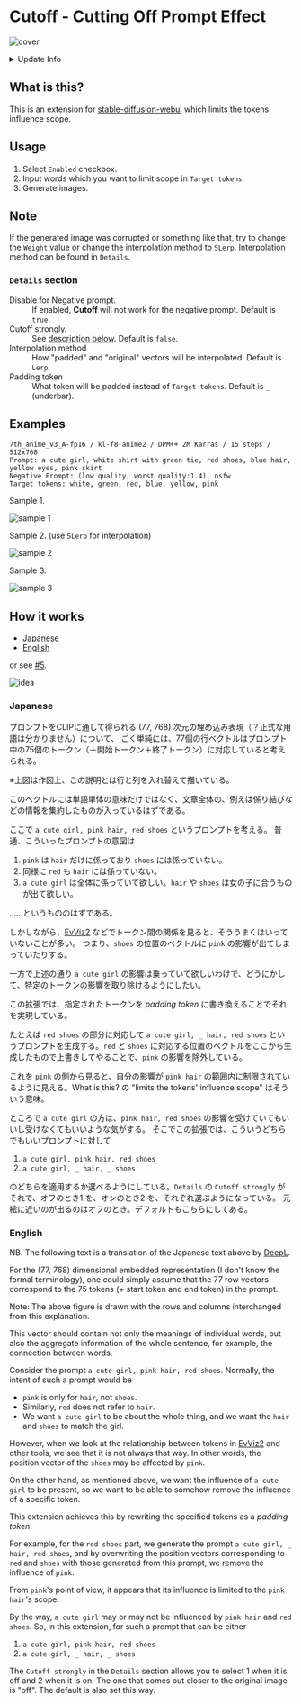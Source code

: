 # Cutoff - Cutting Off Prompt Effect

![cover](./images/cover.jpg)

<details>
<summary>Update Info</summary>

Upper is newer.

<dl>
<dt>20e87ce264338b824296b7559679ed1bb0bdacd7</dt>
<dd>Skip empty targets.</dd>
<dt>03bfe60162ba418e18dbaf8f1b9711fd62195ef3</dt>
<dd>Add <code>Disable for Negative prompt</code> option. Default is <code>True</code>.</dd>
<dt>f0990088fed0f5013a659cacedb194313a398860</dt>
<dd>Accept an empty prompt.</dd>
</dl>
</details>

## What is this?

This is an extension for [stable-diffusion-webui](https://github.com/AUTOMATIC1111/stable-diffusion-webui) which limits the tokens' influence scope.

## Usage

1. Select `Enabled` checkbox.
2. Input words which you want to limit scope in `Target tokens`.
3. Generate images.

## Note

If the generated image was corrupted or something like that, try to change the `Weight` value or change the interpolation method to `SLerp`. Interpolation method can be found in `Details`.

### `Details` section

<dl>
<dt>Disable for Negative prompt.</dt>
<dd>If enabled, <b>Cutoff</b> will not work for the negative prompt. Default is <code>true</code>.</dd>
<dt>Cutoff strongly.</dt>
<dd>See <a href="#how-it-works">description below</a>. Default is <code>false</code>.</dd>
<dt>Interpolation method</dt>
<dd>How "padded" and "original" vectors will be interpolated. Default is <code>Lerp</code>.</dd>
<dt>Padding token</dt>
<dd>What token will be padded instead of <code>Target tokens</code>. Default is <code>_</code> (underbar).</dd>
</dl>

## Examples

```
7th_anime_v3_A-fp16 / kl-f8-anime2 / DPM++ 2M Karras / 15 steps / 512x768
Prompt: a cute girl, white shirt with green tie, red shoes, blue hair, yellow eyes, pink skirt
Negative Prompt: (low quality, worst quality:1.4), nsfw
Target tokens: white, green, red, blue, yellow, pink
```

Sample 1.

![sample 1](./images/sample-1.png)

Sample 2. (use `SLerp` for interpolation)

![sample 2](./images/sample-2.png)

Sample 3.

![sample 3](./images/sample-3.png)

## How it works

- [Japanese](#japanese)
- [English](#english)

or see [#5](https://github.com/hnmr293/sd-webui-cutoff/issues/5).

![idea](./images/idea.png)

### Japanese

プロンプトをCLIPに通して得られる (77, 768) 次元の埋め込み表現（？正式な用語は分かりません）について、
ごく単純には、77個の行ベクトルはプロンプト中の75個のトークン（＋開始トークン＋終了トークン）に対応していると考えられる。

※上図は作図上、この説明とは行と列を入れ替えて描いている。

このベクトルには単語単体の意味だけではなく、文章全体の、例えば係り結びなどの情報を集約したものが入っているはずである。

ここで `a cute girl, pink hair, red shoes` というプロンプトを考える。
普通、こういったプロンプトの意図は

1. `pink` は `hair` だけに係っており `shoes` には係っていない。
2. 同様に `red` も `hair` には係っていない。
3. `a cute girl` は全体に係っていて欲しい。`hair` や `shoes` は女の子に合うものが出て欲しい。

……というもののはずである。

しかしながら、[EvViz2](https://github.com/hnmr293/sd-webui-evviz2) などでトークン間の関係を見ると、そううまくはいっていないことが多い。
つまり、`shoes` の位置のベクトルに `pink` の影響が出てしまっていたりする。

一方で上述の通り `a cute girl` の影響は乗っていて欲しいわけで、どうにかして、特定のトークンの影響を取り除けるようにしたい。

この拡張では、指定されたトークンを *padding token* に書き換えることでそれを実現している。

たとえば `red shoes` の部分に対応して `a cute girl, _ hair, red shoes` というプロンプトを生成する。`red` と `shoes` に対応する位置のベクトルをここから生成したもので上書きしてやることで、`pink` の影響を除外している。

これを `pink` の側から見ると、自分の影響が `pink hair` の範囲内に制限されているように見える。What is this? の "limits the tokens' influence scope" はそういう意味。

ところで `a cute girl` の方は、`pink hair, red shoes` の影響を受けていてもいいし受けなくてもいいような気がする。
そこでこの拡張では、こういうどちらでもいいプロンプトに対して

1. `a cute girl, pink hair, red shoes`
2. `a cute girl, _ hair, _ shoes`

のどちらを適用するか選べるようにしている。`Details` の `Cutoff strongly` がそれで、オフのとき1.を、オンのとき2.を、それぞれ選ぶようになっている。
元絵に近いのが出るのはオフのとき。デフォルトもこちらにしてある。

### English

NB. The following text is a translation of the Japanese text above by [DeepL](https://www.deepl.com/translator).

For the (77, 768) dimensional embedded representation (I don't know the formal terminology), one could simply assume that the 77 row vectors correspond to the 75 tokens (+ start token and end token) in the prompt.

Note: The above figure is drawn with the rows and columns interchanged from this explanation.

This vector should contain not only the meanings of individual words, but also the aggregate information of the whole sentence, for example, the connection between words.

Consider the prompt `a cute girl, pink hair, red shoes`. Normally, the intent of such a prompt would be

- `pink` is only for `hair`, not `shoes`.
- Similarly, `red` does not refer to `hair`.
- We want `a cute girl` to be about the whole thing, and we want the `hair` and `shoes` to match the girl.

However, when we look at the relationship between tokens in [EvViz2](https://github.com/hnmr293/sd-webui-evviz2) and other tools, we see that it is not always that way. In other words, the position vector of the `shoes` may be affected by `pink`.

On the other hand, as mentioned above, we want the influence of `a cute girl` to be present, so we want to be able to somehow remove the influence of a specific token.

This extension achieves this by rewriting the specified tokens as a *padding token*.

For example, for the `red shoes` part, we generate the prompt `a cute girl, _ hair, red shoes`, and by overwriting the position vectors corresponding to `red` and `shoes` with those generated from this prompt, we remove the influence of `pink`.

From `pink`'s point of view, it appears that its influence is limited to the `pink hair`'s scope.

By the way, `a cute girl` may or may not be influenced by `pink hair` and `red shoes`. So, in this extension, for such a prompt that can be either

1. `a cute girl, pink hair, red shoes`
2. `a cute girl, _ hair, _ shoes`

The `Cutoff strongly` in the `Details` section allows you to select 1 when it is off and 2 when it is on. The one that comes out closer to the original image is "off". The default is also set this way.
